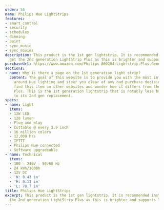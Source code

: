 ```yaml
---
order: 56
name: Philips Hue LightStrips
features:
- smart_control
- security
- schedules
- dimming
- paint
- sync_music
- sync_movies
description: This product is the 1st gen lightstrip. It is recommended instead to
  get the 2nd generation LightStrip Plus as this is brighter and supports longer lengths.
purchaseUrl: https://www.amazon.com/Philips-800284-Lightstrip-Plus-Generation/dp/B014H2OXYU?tag=meethue-20
sections:
- name: Why is there a page on the 1st generation light strip?
  content: The goal of this website is to provide you with the most information possible
    around Hue lighting and steer you clear of any bad purchase decisions. You may
    find this item on other websites and wonder how it differs from the LightStrip
    Plus. This is the 1st generation lightstrip that is notably less bright compared
    to its 2nd gen replacement.
specs:
- name: Light
  items:
  - 12W LED
  - 120 lumen
  - Plug and play
  - Cuttable @ every 3.9 inch
  - 16 million colors
  - 12,000 hrs
  - IFTTT
  - Philips Hue connected
  - Software upgradeable
- name: Technical
  items:
  - 100 – 240V – 50/60 Hz
  - 24 kWh/1000h
  - 12V DC
  - 'W: 0.43 in'
  - 'H: 0.11 in'
  - 'L: 78.7 in'
title: Philips Hue LightStrips
excerpt: This product is the 1st gen lightstrip. It is recommended instead to get
  the 2nd generation LightStrip Plus as this is brighter and supports longer lengths.
---
```

